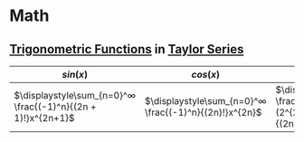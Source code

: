 # Math
## [Trigonometric Functions](https://en.wikipedia.org/wiki/Trigonometric_functions) in [Taylor Series](https://en.wikipedia.org/wiki/Taylor_series)

|$sin(x)$|$cos(x)$|$tan(x)$|
|---|---|---|
|$\displaystyle\sum_{n=0}^∞ \frac{(-1)^n}{(2n + 1)!}x^{2n+1}$|$\displaystyle\sum_{n=0}^∞ \frac{(-1)^n}{(2n)!}x^{2n}$|$\displaystyle\sum_{n=1}^∞ \frac{(-1)^{n-1}2^{2n}(2^{2n}-1)B_{2n}}{(2n)!}x^{2n-1}$|
